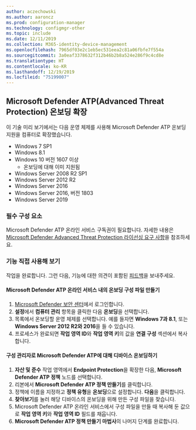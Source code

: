 ```yaml
---
author: aczechowski
ms.author: aaroncz
ms.prod: configuration-manager
ms.technology: configmgr-other
ms.topic: include
ms.date: 12/11/2019
ms.collection: M365-identity-device-management
ms.openlocfilehash: 7965df03e2c1eb5ec531eea2c81a06fbfe7f554a
ms.sourcegitcommit: 3a0eaf3378632f312b46b2b8a524e286f9c4cd8e
ms.translationtype: HT
ms.contentlocale: ko-KR
ms.lasthandoff: 12/19/2019
ms.locfileid: "75199007"
---
```

## <a name="bkmk_atp"></a> Microsoft Defender ATP(Advanced Threat Protection) 온보딩 확장

이 기술 미리 보기에서는 다음 운영 체제를 사용해 Microsoft Defender ATP 온보딩 지원을 컴퓨터로 확장했습니다.

- Windows 7 SP1
- Windows 8.1
- Windows 10 버전 1607 이상
   - 온보딩에 대해 이미 지원됨
- Windows Server 2008 R2 SP1
- Windows Server 2012 R2
- Windows Server 2016
- Windows Server 2016, 버전 1803
- Windows Server 2019

### <a name="prerequisites"></a>필수 구성 요소

 Microsoft Defender ATP 온라인 서비스 구독권이 필요합니다. 자세한 내용은 [Microsoft Defender Advanced Threat Protection 라이선싱 요구 사항](https://docs.microsoft.com/windows/security/threat-protection/microsoft-defender-atp/minimum-requirements#licensing-requirements)을 참조하세요.


### <a name="try-it-out"></a>기능 직접 사용해 보기

작업을 완료합니다. 그런 다음, 기능에 대한 의견이 포함된 [피드백](/sccm/core/understand/find-help#product-feedback)을 보내주세요.

#### <a name="create-an-onboarding-configuration-file-in-microsoft-defender-atp-online-service"></a>Microsoft Defender ATP 온라인 서비스 내의 온보딩 구성 파일 만들기

1. [Microsoft Defender 보안 센터](https://securitycenter.windows.com/)에서 로그인합니다.
1. **설정**에서 **컴퓨터 관리** 항목을 클릭한 다음 **온보딩**을 선택합니다.
1. 목록에서 온보딩할 운영 체제를 선택합니다. 예를 들자면 **Windows 7과 8.1**, 또는 **Windows Server 2012 R2와 2016**을 들 수 있습니다.
1. 프로세스가 완료되면 **작업 영역 ID**와 **작업 영역 키**의 값을 **연결 구성** 섹션에서 복사합니다.

#### <a name="onboard-devices-for-microsoft-defender-atp-with-configuration-manager"></a>구성 관리자로 Microsoft Defender ATP에 대해 디바이스 온보딩하기

1. **자산 및 준수** 작업 영역에서 **Endpoint Protection**을 확장한 다음, **Microsoft Defender ATP 정책** 노드를 선택합니다.
1. 리본에서 **Microsoft Defender ATP 정책 만들기**를 클릭합니다.
1. 정책에 이름을 지정하고 **정책 유형**을 **온보딩**으로 설정합니다. **다음**을 클릭합니다.
1. **찾아보기**를 눌러 해당 디바이스의 온보딩을 위해 만든 구성 파일을 찾습니다.
1. Microsoft Defender ATP 온라인 서비스에서 구성 파일을 만들 때 복사해 둔 값으로 **작업 영역 키**와 **작업 영역 ID** 필드를 채웁니다.
1. **Microsoft Defender ATP 정책 만들기 마법사**의 나머지 단계를 완료합니다.
